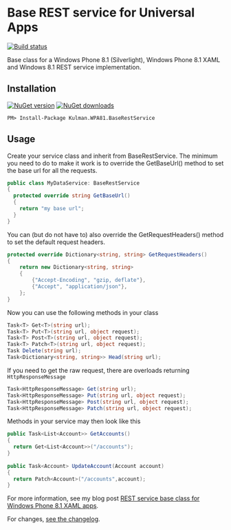 Base REST service for Universal Apps
============================

[![Build status](https://ci.appveyor.com/api/projects/status/tyk3ff6jamxondgh?svg=true)](https://ci.appveyor.com/project/igorkulman/kulman-wpa81-baserestservice)

Base class for a Windows Phone 8.1 (Silverlight), Windows Phone 8.1 XAML and Windows 8.1 REST service implementation.

## Installation

[![NuGet version](http://img.shields.io/nuget/v/Kulman.WPA81.BaseRestService.svg?style=flat)](https://nuget.org/packages/Kulman.WPA81.BaseRestService)  [![NuGet downloads](http://img.shields.io/nuget/dt/Kulman.WPA81.BaseRestService.svg?style=flat)](https://nuget.org/packages/Kulman.WPA81.BaseRestService)

	PM> Install-Package Kulman.WPA81.BaseRestService
	
## Usage

Create your service class and inherit from BaseRestService. The minimum you need to do to make it work is to override the GetBaseUrl() method to set the base url for all the requests.

```csharp
public class MyDataService: BaseRestService
{
  protected override string GetBaseUrl()
  {
    return "my base url";
  }
}
```  
  
You can (but do not have to) also override the GetRequestHeaders() method to set the default request headers.
  
```csharp  
protected override Dictionary<string, string> GetRequestHeaders()
{
    return new Dictionary<string, string>
    {
        {"Accept-Encoding", "gzip, deflate"},
        {"Accept", "application/json"},
    };
}
```

Now you can use the following methods in your class

```csharp
Task<T> Get<T>(string url);
Task<T> Put<T>(string url, object request);
Task<T> Post<T>(string url, object request);
Task<T> Patch<T>(string url, object request);
Task Delete(string url);
Task<Dictionary<string, string>> Head(string url);
```

If you need to get the raw request, there are overloads returning `HttpResponseMessage`

```csharp
Task<HttpResponseMessage> Get(string url);
Task<HttpResponseMessage> Put(string url, object request);
Task<HttpResponseMessage> Post(string url, object request);
Task<HttpResponseMessage> Patch(string url, object request);
```

Methods in your service may then look like this

```csharp
public Task<List<Account>> GetAccounts()
{
  return Get<List<Account>>("/accounts");
}
 
public Task<Account> UpdateAccount(Account account)
{
  return Patch<Account>("/accounts",account);
}
```

For more information, see my blog post [REST service base class for Windows Phone 8.1 XAML apps](http://blog.kulman.sk/rest-service-base-class-for-windows-phone-8-1-xaml-apps/).

For changes, [see the changelog](https://github.com/igorkulman/Kulman.WPA81.BaseRestService/blob/master/CHANGELOG.md).
